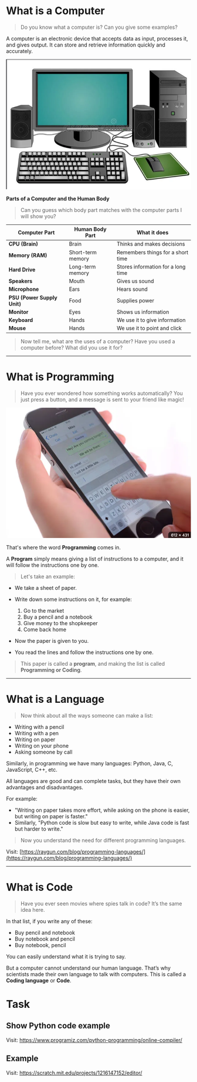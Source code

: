 # What is a Computer

> Do you know what a computer is? Can you give some examples?

A computer is an electronic device that accepts data as input, processes it, and gives output. It can store and retrieve information quickly and accurately.

![alt text](image.png)

**Parts of a Computer and the Human Body**

> Can you guess which body part matches with the computer parts I will show you?

| Computer Part               | Human Body Part   | What it does                       |
| --------------------------- | ----------------- | ---------------------------------- |
| **CPU (Brain)**             | Brain             | Thinks and makes decisions         |
| **Memory (RAM)**            | Short-term memory | Remembers things for a short time  |
| **Hard Drive**              | Long-term memory  | Stores information for a long time |
| **Speakers**                | Mouth             | Gives us sound                     |
| **Microphone**              | Ears              | Hears sound                        |
| **PSU (Power Supply Unit)** | Food              | Supplies power                     |
| **Monitor**                 | Eyes              | Shows us information               |
| **Keyboard**                | Hands             | We use it to give information      |
| **Mouse**                   | Hands             | We use it to point and click       |

> Now tell me, what are the uses of a computer? Have you used a computer before? What did you use it for?

---

# What is Programming

> Have you ever wondered how something works automatically?
> You just press a button, and a message is sent to your friend like magic!

![alt text](image-1.png)

That's where the word **Programming** comes in.

A **Program** simply means giving a list of instructions to a computer, and it will follow the instructions one by one.

> Let's take an example:

* We take a sheet of paper.
* Write down some instructions on it, for example:

  1. Go to the market
  2. Buy a pencil and a notebook
  3. Give money to the shopkeeper
  4. Come back home
* Now the paper is given to you.
* You read the lines and follow the instructions one by one.

> This paper is called a **program**, and making the list is called **Programming or Coding**.

---

# What is a Language

> Now think about all the ways someone can make a list:

* Writing with a pencil
* Writing with a pen
* Writing on paper
* Writing on your phone
* Asking someone by call

Similarly, in programming we have many languages: Python, Java, C, JavaScript, C++, etc.

All languages are good and can complete tasks, but they have their own advantages and disadvantages.

For example:

* "Writing on paper takes more effort, while asking on the phone is easier, but writing on paper is faster."
* Similarly, "Python code is slow but easy to write, while Java code is fast but harder to write."

> Now you understand the need for different programming languages.

Visit: [https://raygun.com/blog/programming-languages/](https://raygun.com/blog/programming-languages/)

---

# What is Code

> Have you ever seen movies where spies talk in code? It’s the same idea here.

In that list, if you write any of these:

* Buy pencil and notebook
* Buy notebook and pencil
* Buy notebook, pencil

You can easily understand what it is trying to say.

But a computer cannot understand our human language. That’s why scientists made their own language to talk with computers. This is called a **Coding language** or **Code**.

# Task

## Show Python code example

Visit: https://www.programiz.com/python-programming/online-compiler/


## Example

Visit: https://scratch.mit.edu/projects/1216147152/editor/